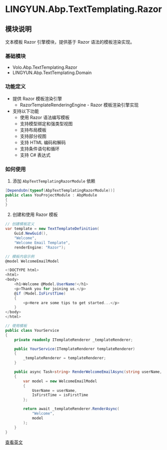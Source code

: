 # LINGYUN.Abp.TextTemplating.Razor

## 模块说明

文本模板 Razor 引擎模块，提供基于 Razor 语法的模板渲染实现。

### 基础模块

* Volo.Abp.TextTemplating.Razor
* LINGYUN.Abp.TextTemplating.Domain

### 功能定义

* 提供 Razor 模板渲染引擎
  * RazorTemplateRenderingEngine - Razor 模板渲染引擎实现
* 支持以下功能
  * 使用 Razor 语法编写模板
  * 支持模型绑定和强类型视图
  * 支持布局模板
  * 支持部分视图
  * 支持 HTML 编码和解码
  * 支持条件语句和循环
  * 支持 C# 表达式

### 如何使用

1. 添加 `AbpTextTemplatingRazorModule` 依赖

```csharp
[DependsOn(typeof(AbpTextTemplatingRazorModule))]
public class YouProjectModule : AbpModule
{
}
```

2. 创建和使用 Razor 模板

```csharp
// 创建模板定义
var template = new TextTemplateDefinition(
    Guid.NewGuid(),
    "Welcome",
    "Welcome Email Template",
    renderEngine: "Razor");

// 模板内容示例
@model WelcomeEmailModel

<!DOCTYPE html>
<html>
<body>
    <h1>Welcome @Model.UserName!</h1>
    <p>Thank you for joining us.</p>
    @if (Model.IsFirstTime)
    {
        <p>Here are some tips to get started...</p>
    }
</body>
</html>

// 使用模板
public class YourService
{
    private readonly ITemplateRenderer _templateRenderer;

    public YourService(ITemplateRenderer templateRenderer)
    {
        _templateRenderer = templateRenderer;
    }

    public async Task<string> RenderWelcomeEmailAsync(string userName, bool isFirstTime)
    {
        var model = new WelcomeEmailModel
        {
            UserName = userName,
            IsFirstTime = isFirstTime
        };

        return await _templateRenderer.RenderAsync(
            "Welcome",
            model
        );
    }
}
```

[查看英文](README.EN.md)

